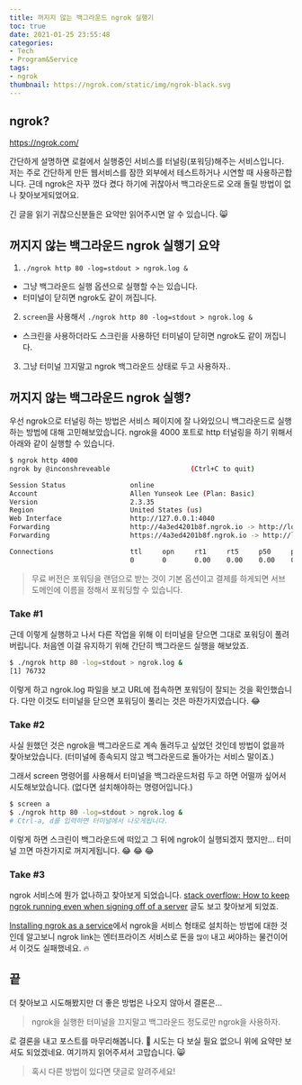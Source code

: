 ```yaml
---
title: 꺼지지 않는 백그라운드 ngrok 실행기
toc: true
date: 2021-01-25 23:55:48
categories:
- Tech
- Program&Service
tags:
- ngrok
thumbnail: https://ngrok.com/static/img/ngrok-black.svg
---
```


## ngrok?

<https://ngrok.com/>

간단하게 설명하면 로컬에서 실행중인 서비스를 터널링(포워딩)해주는 서비스입니다.
저는 주로 간단하게 만든 웹서비스를 잠깐 외부에서 테스트하거나 시연할 때 사용하곤합니다.
근데 ngrok은 자꾸 껐다 켰다 하기에 귀찮아서 백그라운드로 오래 돌릴 방법이 없나 찾아보게되었어요.

긴 글을 읽기 귀찮으신분들은 요약만 읽어주시면 알 수 있습니다. 😸

## 꺼지지 않는 백그라운드 ngrok 실행기 요약

1. `./ngrok http 80 -log=stdout > ngrok.log &`
  - 그냥 백그라운드 실행 옵션으로 실행할 수는 있습니다.
  - 터미널이 닫히면 ngrok도 같이 꺼집니다.
2. `screen`을 사용해서 `./ngrok http 80 -log=stdout > ngrok.log &`
  - 스크린을 사용하더라도 스크린을 사용하던 터미널이 닫히면 ngrok도 같이 꺼집니다.
3. 그냥 터미널 끄지말고 ngrok 백그라운드 상태로 두고 사용하자..

## 꺼지지 않는 백그라운드 ngrok 실행?

우선 ngrok으로 터널링 하는 방법은 서비스 페이지에 잘 나와있으니 백그라운드로 실행하는 방법에 대해 고민해보았습니다.
ngrok을 4000 포트로 http 터널링을 하기 위해서 아래와 같이 실행할 수 있습니다.

```sh
$ ngrok http 4000
ngrok by @inconshreveable                    (Ctrl+C to quit)

Session Status                online
Account                       Allen Yunseok Lee (Plan: Basic)
Version                       2.3.35
Region                        United States (us)
Web Interface                 http://127.0.0.1:4040
Forwarding                    http://4a3ed4201b8f.ngrok.io -> http://localhost:4000
Forwarding                    https://4a3ed4201b8f.ngrok.io -> http://localhost:4000

Connections                   ttl     opn     rt1     rt5     p50     p90
                              0       0       0.00    0.00    0.00    0.00
```

> 무료 버전은 포워딩을 랜덤으로 받는 것이 기본 옵션이고 결제를 하게되면 서브 도메인에 이름을 정해서 포워딩할 수 있습니다.

### Take #1

근데 이렇게 실행하고 나서 다른 작업을 위해 이 터미널을 닫으면 그대로 포워딩이 풀려버립니다.
처음엔 이걸 유지하기 위해 간단히 백그라운드 실행을 해보았죠.

```sh
$ ./ngrok http 80 -log=stdout > ngrok.log &
[1] 76732
```

이렇게 하고 ngrok.log 파일을 보고 URL에 접속하면 포워딩이 잘되는 것을 확인했습니다.
다만 이것도 터미널을 닫으면 포워딩이 풀리는 것은 마찬가지였습니다. 😂

### Take #2

사실 원했던 것은 ngrok을 백그라운드로 계속 돌려두고 싶었던 것인데 방법이 없을까 찾아보았습니다.
(터미널에 종속되지 않고 백그라운드로 돌아가는 서비스 말이죠.)

그래서 screen 명령어를 사용해서 터미널을 백그라운드처럼 두고 하면 어떨까 싶어서 시도해보았습니다.
(없다면 설치해야하는 명령어입니다.)

```sh
$ screen a
$ ./ngrok http 80 -log=stdout > ngrok.log &
# Ctrl-a, d를 입력하면 터미널에서 나오게됩니다.
```

이렇게 하면 스크린이 백그라운드에 떠있고 그 뒤에 ngrok이 실행되겠지 했지만...
터미널 끄면 마찬가지로 꺼지게됩니다. 😂 😂 😂

### Take #3

ngrok 서비스에 뭔가 없나하고 찾아보게 되었습니다.
[stack overflow: How to keep ngrok running even when signing off of a server](https://stackoverflow.com/questions/50681671/how-to-keep-ngrok-running-even-when-signing-off-of-a-server) 글도 보고 찾아보게 되었죠.

[Installing ngrok as a service](https://ngrok.com/docs/ngrok-link#service)에서 ngrok을 서비스 형태로 설치하는 방법에 대한 것인데 알고보니 ngrok link는 엔터프라이즈 서비스로 돈을 `많이` 내고 써야하는 물건이어서 이것도 실패했네요. 🔥

## 끝

더 찾아보고 시도해봤지만 더 좋은 방법은 나오지 않아서 결론은...

> ngrok을 실행한 터미널을 끄지말고 백그라운드 정도로만 ngrok을 사용하자.

로 결론을 내고 포스트를 마무리해봅니다. 🤭
시도는 다 보실 필요 없으니 위에 요약만 보셔도 되었겠네요. 여기까지 읽어주셔서 고맙습니다. 😸

> 혹시 다른 방법이 있다면 댓글로 알려주세요!
